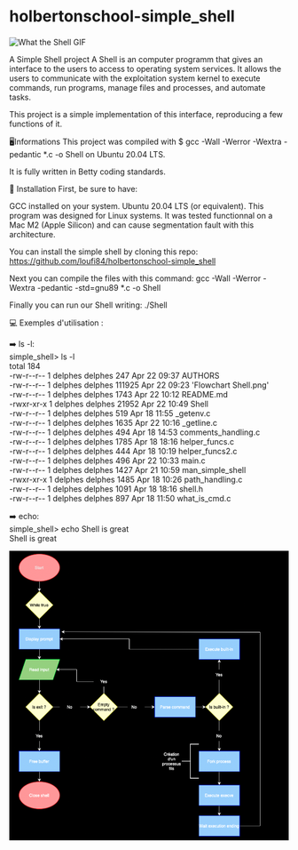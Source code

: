 # holbertonschool-simple_shell
<img align="center" alt="What the Shell GIF" width="1000" src="https://media2.giphy.com/media/v1.Y2lkPTc5MGI3NjExNG5wNHRhc3ZvandqbzdoaWpmYzRndGQwcW4zZWw5YndjOXlpb3E1ZSZlcD12MV9pbnRlcm5hbF9naWZfYnlfaWQmY3Q9Zw/jlcqOX60nkPvzAfkZM/giphy.gif">
 
 A Simple Shell project
A Shell is an computer programm that gives an interface to the users to access to operating system services. It allows the users to communicate with the exploitation system kernel to execute commands, run programs, manage files and processes, and automate tasks.

This project is a simple implementation of this interface, reproducing a few functions of it.

🖥️Informations
This project was compiled with $ gcc -Wall -Werror -Wextra -pedantic *.c -o Shell on Ubuntu 20.04 LTS.

It is fully written in Betty coding standards.

🚀 Installation
First, be sure to have:

GCC installed on your system.
Ubuntu 20.04 LTS (or equivalent).
This program was designed for Linux systems. It was tested functionnal on a Mac M2 (Apple Silicon) and can cause segmentation fault with this architecture.

You can install the simple shell by cloning this repo: https://github.com/loufi84/holbertonschool-simple_shell

Next you can compile the files with this command: gcc -Wall -Werror -Wextra -pedantic -std=gnu89 *.c -o Shell

Finally you can run our Shell writing: ./Shell

💻️ Exemples d'utilisation :

➡️ ls -l: <br>
simple_shell> ls -l <br>
total 184 <br>
-rw-r--r-- 1 delphes delphes    247 Apr 22 09:37  AUTHORS <br>
-rw-r--r-- 1 delphes delphes 111925 Apr 22 09:23 'Flowchart Shell.png' <br>
-rw-r--r-- 1 delphes delphes   1743 Apr 22 10:12  README.md <br>
-rwxr-xr-x 1 delphes delphes  21952 Apr 22 10:49  Shell <br>
-rw-r--r-- 1 delphes delphes    519 Apr 18 11:55  _getenv.c <br>
-rw-r--r-- 1 delphes delphes   1635 Apr 22 10:16  _getline.c <br>
-rw-r--r-- 1 delphes delphes    494 Apr 18 14:53  comments_handling.c <br>
-rw-r--r-- 1 delphes delphes   1785 Apr 18 18:16  helper_funcs.c <br>
-rw-r--r-- 1 delphes delphes    444 Apr 18 10:19  helper_funcs2.c <br>
-rw-r--r-- 1 delphes delphes    496 Apr 22 10:33  main.c <br>
-rw-r--r-- 1 delphes delphes   1427 Apr 21 10:59  man_simple_shell <br>
-rwxr-xr-x 1 delphes delphes   1485 Apr 18 10:26  path_handling.c <br>
-rw-r--r-- 1 delphes delphes   1091 Apr 18 18:16  shell.h <br>
-rw-r--r-- 1 delphes delphes    897 Apr 18 11:50  what_is_cmd.c <br>

➡️  echo: <br>
simple_shell> echo Shell is great <br>
Shell is great <br>

![Flowchart](https://github.com/loufi84/holbertonschool-simple_shell/blob/Features/Simple%20Shell%20flowchart.png)
